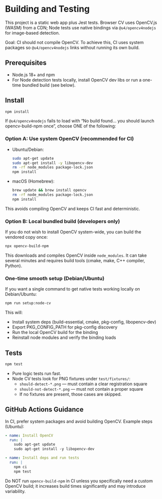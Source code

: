 # Building and Testing

This project is a static web app plus Jest tests. Browser CV uses OpenCV.js (WASM) from a CDN; Node tests use native bindings via `@u4/opencv4nodejs` for image-based detection.

Goal: CI should not compile OpenCV. To achieve this, CI uses system packages so `@u4/opencv4nodejs` links without running its own build.

## Prerequisites

- Node.js 18+ and npm
- For Node detection tests locally, install OpenCV dev libs or run a one-time bundled build (see below).

## Install

```bash
npm install
```

If `@u4/opencv4nodejs` fails to load with “No build found… you should launch opencv-build-npm once”, choose ONE of the following:

### Option A: Use system OpenCV (recommended for CI)

- Ubuntu/Debian:
  ```bash
  sudo apt-get update
  sudo apt-get install -y libopencv-dev
  rm -rf node_modules package-lock.json
  npm install
  ```

- macOS (Homebrew):
  ```bash
  brew update && brew install opencv
  rm -rf node_modules package-lock.json
  npm install
  ```

This avoids compiling OpenCV and keeps CI fast and deterministic.

### Option B: Local bundled build (developers only)

If you do not wish to install OpenCV system-wide, you can build the vendored copy once:

```bash
npx opencv-build-npm
```

This downloads and compiles OpenCV inside `node_modules`. It can take several minutes and requires build tools (cmake, make, C++ compiler, Python).

### One-time smooth setup (Debian/Ubuntu)

If you want a single command to get native tests working locally on Debian/Ubuntu:

```bash
npm run setup:node-cv
```

This will:
- Install system deps (build-essential, cmake, pkg-config, libopencv-dev)
- Export PKG_CONFIG_PATH for pkg-config discovery
- Run the local OpenCV build for the binding
- Reinstall node modules and verify the binding loads

## Tests

```bash
npm test
```

- Pure logic tests run fast.
- Node CV tests look for PNG fixtures under `test/fixtures/`:
  - `should-detect-*.png` — must contain a clear registration square
  - `should-not-detect-*.png` — must not contain a proper square
  - If no fixtures are present, those cases are skipped.

## GitHub Actions Guidance

In CI, prefer system packages and avoid building OpenCV. Example steps (Ubuntu):

```yaml
- name: Install OpenCV
  run: |
    sudo apt-get update
    sudo apt-get install -y libopencv-dev

- name: Install deps and run tests
  run: |
    npm ci
    npm test
```

Do NOT run `opencv-build-npm` in CI unless you specifically need a custom OpenCV build; it increases build times significantly and may introduce variability.
